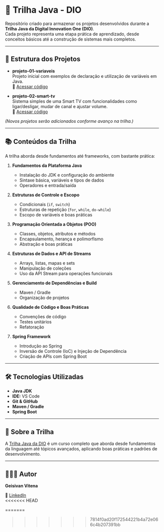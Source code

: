 # 🚀 Trilha Java - DIO

Repositório criado para armazenar os projetos desenvolvidos durante a **Trilha Java da Digital Innovation One (DIO)**.  
Cada projeto representa uma etapa prática de aprendizado, desde conceitos básicos até a construção de sistemas mais completos.

---

## 📂 Estrutura dos Projetos

- **projeto-01-variaveis**  
  Projeto inicial com exemplos de declaração e utilização de variáveis em Java.  
  🔗 [Acessar código](https://github.com/geisivanvitena/dio-trilha-java-basico/tree/main/tipos-variaveis/src)

- **projeto-02-smart-tv**  
  Sistema simples de uma Smart TV com funcionalidades como ligar/desligar, mudar de canal e ajustar volume.  
  🔗 [Acessar código](./projeto-02-smart-tv)

*(Novos projetos serão adicionados conforme avanço na trilha.)*

---

## 📚 Conteúdos da Trilha

A trilha aborda desde fundamentos até frameworks, com bastante prática:

1. **Fundamentos da Plataforma Java**  
   - Instalação do JDK e configuração do ambiente  
   - Sintaxe básica, variáveis e tipos de dados  
   - Operadores e entrada/saída  

2. **Estruturas de Controle e Escopo**  
   - Condicionais (`if`, `switch`)  
   - Estruturas de repetição (`for`, `while`, `do-while`)  
   - Escopo de variáveis e boas práticas  

3. **Programação Orientada a Objetos (POO)**  
   - Classes, objetos, atributos e métodos  
   - Encapsulamento, herança e polimorfismo  
   - Abstração e boas práticas  

4. **Estruturas de Dados e API de Streams**  
   - Arrays, listas, mapas e sets  
   - Manipulação de coleções  
   - Uso da API Stream para operações funcionais  

5. **Gerenciamento de Dependências e Build**  
   - Maven / Gradle  
   - Organização de projetos  

6. **Qualidade de Código e Boas Práticas**  
   - Convenções de código  
   - Testes unitários  
   - Refatoração  

7. **Spring Framework**  
   - Introdução ao Spring  
   - Inversão de Controle (IoC) e Injeção de Dependência  
   - Criação de APIs com Spring Boot  

---

## 🛠️ Tecnologias Utilizadas

- **Java JDK**  
- **IDE:** VS Code
- **Git & GitHub**
- **Maven / Gradle**  
- **Spring Boot**  

---

## 📌 Sobre a Trilha

A [Trilha Java da DIO](https://web.dio.me/track/2e52ad2d-0a3b-4ade-a4ae-17830f528834) é um curso completo que aborda desde fundamentos da linguagem até tópicos avançados, aplicando boas práticas e padrões de desenvolvimento.

---

## 👨🏻‍💻 Autor

**Geisivan Vitena**  

🔗 [LinkedIn](https://www.linkedin.com/in/geisivanvitena/)  
<<<<<<< HEAD

=======
>>>>>>> 7814f0ad20f172544221b4a72e066c4b207391bb
